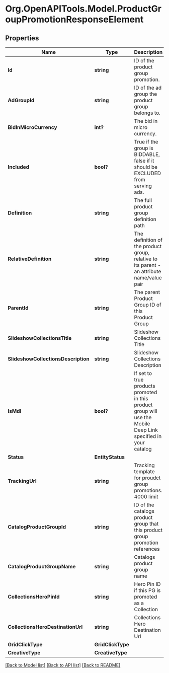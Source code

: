 # Org.OpenAPITools.Model.ProductGroupPromotionResponseElement

## Properties

Name | Type | Description | Notes
------------ | ------------- | ------------- | -------------
**Id** | **string** | ID of the product group promotion. | [optional] 
**AdGroupId** | **string** | ID of the ad group the product group belongs to. | [optional] 
**BidInMicroCurrency** | **int?** | The bid in micro currency. | [optional] 
**Included** | **bool?** | True if the group is BIDDABLE, false if it should be EXCLUDED from serving ads. | [optional] 
**Definition** | **string** | The full product group definition path | [optional] 
**RelativeDefinition** | **string** | The definition of the product group, relative to its parent - an attribute name/value pair | [optional] 
**ParentId** | **string** | The parent Product Group ID of this Product Group | [optional] 
**SlideshowCollectionsTitle** | **string** | Slideshow Collections Title | [optional] 
**SlideshowCollectionsDescription** | **string** | Slideshow Collections Description | [optional] 
**IsMdl** | **bool?** | If set to true products promoted in this product group will use the Mobile Deep Link specified in your catalog | [optional] 
**Status** | **EntityStatus** |  | [optional] 
**TrackingUrl** | **string** | Tracking template for proudct group promotions. 4000 limit | [optional] 
**CatalogProductGroupId** | **string** | ID of the catalogs product group that this product group promotion references | [optional] 
**CatalogProductGroupName** | **string** | Catalogs product group name | [optional] 
**CollectionsHeroPinId** | **string** | Hero Pin ID if this PG is promoted as a Collection | [optional] 
**CollectionsHeroDestinationUrl** | **string** | Collections Hero Destination Url | [optional] 
**GridClickType** | **GridClickType** |  | [optional] 
**CreativeType** | **CreativeType** |  | [optional] 

[[Back to Model list]](../README.md#documentation-for-models) [[Back to API list]](../README.md#documentation-for-api-endpoints) [[Back to README]](../README.md)


